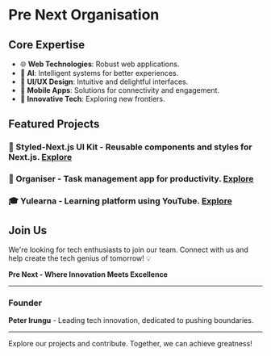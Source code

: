 # Pre Next Organisation

## Core Expertise

- 🌐 **Web Technologies**: Robust web applications.
- 🤖 **AI**: Intelligent systems for better experiences.
- 🎨 **UI/UX Design**: Intuitive and delightful interfaces.
- 📱 **Mobile Apps**: Solutions for connectivity and engagement.
- 🚀 **Innovative Tech**: Exploring new frontiers.

## Featured Projects

### 🌟 Styled-Next.js UI Kit - Reusable components and styles for Next.js. [Explore](https://github.com/prenext/styled-nextjs)

### 📅 Organiser - Task management app for productivity. [Explore](https://github.com/prenext/organiser)

### 🎓 Yulearna - Learning platform using YouTube. [Explore](https://github.com/prenext/yulearna)

## Join Us

We're looking for tech enthusiasts to join our team. Connect with us and help create the tech genius of tomorrow! 💡

**Pre Next - Where Innovation Meets Excellence**

---

### Founder

**Peter Irungu** - Leading tech innovation, dedicated to pushing boundaries.

---

Explore our projects and contribute. Together, we can achieve greatness!
